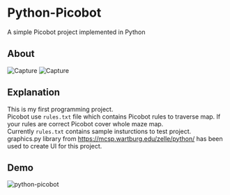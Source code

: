 # Python-Picobot
A simple Picobot project implemented in Python

## About
![Capture](https://user-images.githubusercontent.com/22572845/141656595-b350e161-2324-42a2-a60a-86ef0343af2f.PNG)
![Capture](https://user-images.githubusercontent.com/22572845/141656651-b6394539-cc40-4673-9cdb-f6023f9885fa.PNG)

## Explanation
This is my first programming project.<br/>
Picobot use `rules.txt` file which contains Picobot rules to traverse map. If your rules are correct Picobot cover whole maze map.<br/>
Currently `rules.txt` contains sample insturctions to test project.<br/>
graphics.py library from https://mcsp.wartburg.edu/zelle/python/ has been used to create UI for this project.

## Demo
![python-picobot](https://user-images.githubusercontent.com/22572845/141655057-f3903032-9ba4-49d3-b1c7-e9b3fdf8fd55.PNG)
